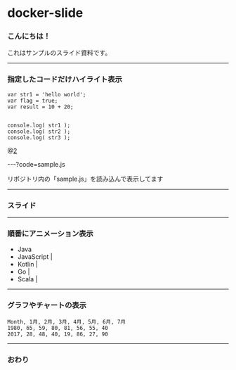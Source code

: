 # docker-slide

### こんにちは！


これはサンプルのスライド資料です。


---


### 指定したコードだけハイライト表示


```
var str1 = 'hello world';
var flag = true;
var result = 10 + 20;


console.log( str1 );
console.log( str2 );
console.log( str3 );
```
@[2](flagに「true」を代入)


---?code=sample.js


リポジトリ内の「sample.js」を読み込んで表示してます

---


### スライド


---


### 順番にアニメーション表示


- Java
- JavaScript |
- Kotlin |
- Go |
- Scala |

---

### グラフやチャートの表示


<canvas data-chart="radar">


    Month, 1月, 2月, 3月, 4月, 5月, 6月, 7月
    1980, 65, 59, 80, 81, 56, 55, 40
    2017, 28, 48, 40, 19, 86, 27, 90


</canvas>


---

### おわり
